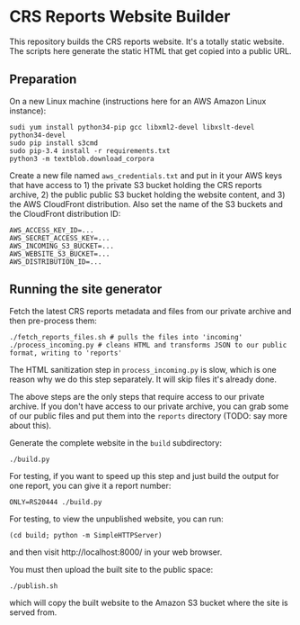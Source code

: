 # CRS Reports Website Builder

This repository builds the CRS reports website. It's a totally static website. The scripts here generate the static HTML that get copied into a public URL.

## Preparation

On a new Linux machine (instructions here for an AWS Amazon Linux instance):

	sudi yum install python34-pip gcc libxml2-devel libxslt-devel python34-devel
	sudo pip install s3cmd
	sudo pip-3.4 install -r requirements.txt
	python3 -m textblob.download_corpora

Create a new file named `aws_credentials.txt` and put in it your AWS keys that have access to 1) the private S3 bucket holding the CRS reports archive, 2) the public public S3 bucket holding the website content, and 3) the AWS CloudFront distribution. Also set the name of the S3 buckets and the CloudFront distribution ID:

	AWS_ACCESS_KEY_ID=...
	AWS_SECRET_ACCESS_KEY=...
	AWS_INCOMING_S3_BUCKET=...
	AWS_WEBSITE_S3_BUCKET=...
	AWS_DISTRIBUTION_ID=...

## Running the site generator

Fetch the latest CRS reports metadata and files from our private archive and then pre-process them:

	./fetch_reports_files.sh # pulls the files into 'incoming'
	./process_incoming.py # cleans HTML and transforms JSON to our public format, writing to 'reports'

The HTML sanitization step in `process_incoming.py` is slow, which is one reason why we do this step separately. It will skip files it's already done.

The above steps are the only steps that require access to our private archive. If you don't have access to our private archive, you can grab some of our public files and put them into the `reports` directory (TODO: say more about this).

Generate the complete website in the `build` subdirectory:

	./build.py

For testing, if you want to speed up this step and just build the output for one report, you can give it a report number:

	ONLY=RS20444 ./build.py

For testing, to view the unpublished website, you can run:

	(cd build; python -m SimpleHTTPServer)

and then visit http://localhost:8000/ in your web browser.

You must then upload the built site to the public space:

	./publish.sh

which will copy the built website to the Amazon S3 bucket where the site is served from.
